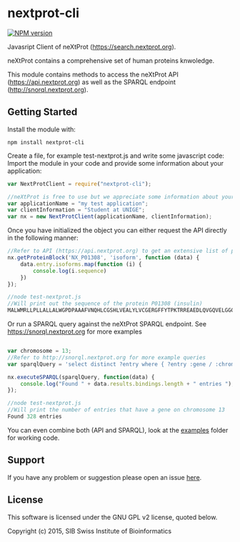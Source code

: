 # nextprot-cli

[![NPM version](http://img.shields.io/npm/v/nextprot-cli.svg)](https://www.npmjs.org/package/nextprot-cli) 

Javasript Client of neXtProt (https://search.nextprot.org). 

neXtProt contains a comprehensive set of human proteins knwoledge.

This module contains methods to access the neXtProt API (https://api.nextprot.org) as well as the SPARQL endpoint (http://snorql.nextprot.org). 


## Getting Started
Install the module with: 
```shell
npm install nextprot-cli
```

Create a file, for example test-nextprot.js and write some javascript code:
Import the module in your code and provide some information about your application:
```javascript
var NextProtClient = require("nextprot-cli");

//neXtProt is free to use but we appreciate some information about your application and who you are :)
var applicationName = "my test application";
var clientInformation = "Student at UNIGE";
var nx = new NextProtClient(applicationName, clientInformation);
```

Once you have initialized the object you can either request the API directly in the following manner:
```javascript
//Refer to API (https://api.nextprot.org) to get an extensive list of possible protein blocks
nx.getProteinBlock('NX_P01308', 'isoform', function (data) {
    data.entry.isoforms.map(function (i) {
        console.log(i.sequence)
    })
});

//node test-nextprot.js
//Will print out the sequence of the protein P01308 (insulin)
MALWMRLLPLLALLALWGPDPAAAFVNQHLCGSHLVEALYLVCGERGFFYTPKTRREAEDLQVGQVELGGGPGAGSLQPLALEGSLQKRGIVEQCCTSICSLYQLENYCN
```

Or run a SPARQL query against the neXtProt SPARQL endpoint. See https://snorql.nextprot.org for more examples
```javascript

var chromosome = 13;
//Refer to http://snorql.nextprot.org for more example queries
var sparqlQuery = 'select distinct ?entry where { ?entry :gene / :chromosome "'+ chromosome +'"^^xsd:string}'

nx.executeSPARQL(sparqlQuery, function(data) {
	console.log("Found " + data.results.bindings.length + " entries ");
});

//node test-nextprot.js
//Will print the number of entries that have a gene on chromosome 13
Found 328 entries
```

You can even combine both (API and SPARQL), look at the [examples](examples) folder for working code.

## Support

If you have any problem or suggestion please open an issue [here](https://github.com/calipho-sib/nextprot-cli/issues).

## License 
This software is licensed under the GNU GPL v2 license, quoted below.

Copyright (c) 2015, SIB Swiss Institute of Bioinformatics
